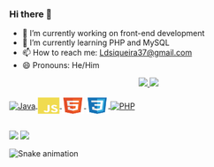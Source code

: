 ### Hi there 👋

- 🔭 I’m currently working on front-end development
- 🌱 I’m currently learning PHP and MySQL
- 📫 How to reach me: Ldsiqueira37@gmail.com
- 😄 Pronouns: He/Him 

<div align="center">
  <a href="https://github.com/LuizDSiqueira">
  <img height="180em" src="https://github-readme-stats.vercel.app/api?username=LuizDSiqueira&show_icons=true&theme=merko&include_all_commits=true&count_private=true"/>
  <img height="180em" src="https://github-readme-stats.vercel.app/api/top-langs/?username=LuizDSiqueira&layout=compact&langs_count=7&theme=merko"/>
</div>
  
  <div style="display: inline_block"><br>
  <img align="center" alt="Java" height="30" width="40" src="https://cdn.jsdelivr.net/gh/devicons/devicon/icons/java/java-original.svg">
  <img align="center" alt="Js" height="30" width="40" src="https://raw.githubusercontent.com/devicons/devicon/master/icons/javascript/javascript-plain.svg">
  <img align="center" alt="HTML" height="30" width="40" src="https://raw.githubusercontent.com/devicons/devicon/master/icons/html5/html5-original.svg">
  <img align="center" alt="CSS" height="30" width="40" src="https://raw.githubusercontent.com/devicons/devicon/master/icons/css3/css3-original.svg">
  <img align="center" alt="PHP" height="30" width="40" src="https://cdn.jsdelivr.net/gh/devicons/devicon/icons/php/php-original.svg">  
    
</div>
  
  ##

<div>

 
  <a href = "mailto:ldsiqueira37@gmail.com"><img src="https://img.shields.io/badge/-Gmail-%23333?style=for-the-badge&logo=gmail&logoColor=white" target="_blank"></a>
  <a href="https://www.linkedin.com/in/luiz-felipe-domingues-siqueira-5a6853204/" target="_blank"><img src="https://img.shields.io/badge/-LinkedIn-%230077B5?style=for-the-badge&logo=linkedin&logoColor=white" target="_blank"></a> 
  
  
</div>

![Snake animation](https://github.com/LuizDSiqueira/LuizDSiqueira/blob/output/github-contribution-grid-snake.svg)
